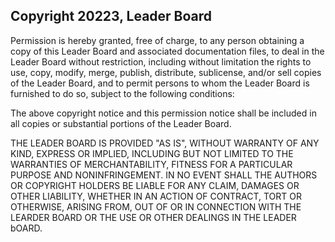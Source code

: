 ## Copyright 20223, Leader Board

Permission is hereby granted, free of charge, to any person obtaining a copy of this Leader Board and associated documentation files, to deal in the Leader Board without restriction, including without limitation the rights to use, copy, modify, merge, publish, distribute, sublicense, and/or sell copies of the Leader Board, and to permit persons to whom the Leader Board is furnished to do so, subject to the following conditions:

The above copyright notice and this permission notice shall be included in all copies or substantial portions of the Leader Board.

THE LEADER BOARD IS PROVIDED "AS IS", WITHOUT WARRANTY OF ANY KIND, EXPRESS OR IMPLIED, INCLUDING BUT NOT LIMITED TO THE WARRANTIES OF MERCHANTABILITY, FITNESS FOR A PARTICULAR PURPOSE AND NONINFRINGEMENT. IN NO EVENT SHALL THE AUTHORS OR COPYRIGHT HOLDERS BE LIABLE FOR ANY CLAIM, DAMAGES OR OTHER LIABILITY, WHETHER IN AN ACTION OF CONTRACT, TORT OR OTHERWISE, ARISING FROM, OUT OF OR IN CONNECTION WITH THE LEARDER BOARD OR THE USE OR OTHER DEALINGS IN THE LEADER bOARD.
